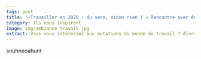 ```yaml
---
tags: post
title: '«Travailler en 2020 : du sens, sinon rien ! » Rencontre avec Anne-Sophie Godon'
category: Ils nous inspirent
image: img/ambiance travail.jpg
extract: Vous vous intéressez aux mutations du monde du travail ? Alors le forum « NewWork, le travail du futur », qui se tiendra les 7 et 8 septembre prochains en parallèle du Salon Produrable, est fait pour vous !
---
```

snuhneoahunt
